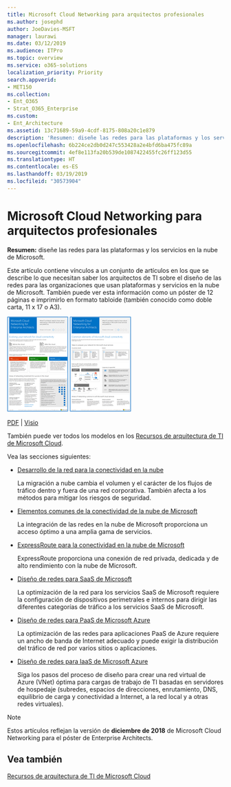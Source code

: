 ```yaml
---
title: Microsoft Cloud Networking para arquitectos profesionales
ms.author: josephd
author: JoeDavies-MSFT
manager: laurawi
ms.date: 03/12/2019
ms.audience: ITPro
ms.topic: overview
ms.service: o365-solutions
localization_priority: Priority
search.appverid:
- MET150
ms.collection:
- Ent_O365
- Strat_O365_Enterprise
ms.custom:
- Ent_Architecture
ms.assetid: 13c71689-59a9-4cdf-8175-808a20c1e879
description: 'Resumen: diseñe las redes para las plataformas y los servicios en la nube de Microsoft.'
ms.openlocfilehash: 6b224ce2db0d247c553428a2e4bfd6ba475fc89a
ms.sourcegitcommit: 4ef8e113fa20b539de1087422455fc26ff123d55
ms.translationtype: HT
ms.contentlocale: es-ES
ms.lasthandoff: 03/19/2019
ms.locfileid: "30573904"
---
```

# <a name="microsoft-cloud-networking-for-enterprise-architects"></a>Microsoft Cloud Networking para arquitectos profesionales

 **Resumen:** diseñe las redes para las plataformas y los servicios en la nube de Microsoft.
  
Este artículo contiene vínculos a un conjunto de artículos en los que se describe lo que necesitan saber los arquitectos de TI sobre el diseño de las redes para las organizaciones que usan plataformas y servicios en la nube de Microsoft. También puede ver esta información como un póster de 12 páginas e imprimirlo en formato tabloide (también conocido como doble carta, 11 x 17 o A3).
  
[![Imagen en miniatura del modelo de redes de Microsoft Cloud](media/95e8ab6a-b4d0-4836-acc1-b0b77ebf46e6.png)  
](https://go.microsoft.com/fwlink/p/?linkid=842073)
  
[PDF](https://go.microsoft.com/fwlink/p/?linkid=842073) | [Visio](https://go.microsoft.com/fwlink/p/?linkid=842074)
  
También puede ver todos los modelos en los [Recursos de arquitectura de TI de Microsoft Cloud](microsoft-cloud-it-architecture-resources.md).
  
Vea las secciones siguientes:
  
- [Desarrollo de la red para la conectividad en la nube](evolving-your-network-for-cloud-connectivity.md)
    
    La migración a nube cambia el volumen y el carácter de los flujos de tráfico dentro y fuera de una red corporativa. También afecta a los métodos para mitigar los riesgos de seguridad.
    
- [Elementos comunes de la conectividad de la nube de Microsoft](common-elements-of-microsoft-cloud-connectivity.md)
    
    La integración de las redes en la nube de Microsoft proporciona un acceso óptimo a una amplia gama de servicios.
    
- [ExpressRoute para la conectividad en la nube de Microsoft](expressroute-for-microsoft-cloud-connectivity.md)
    
    ExpressRoute proporciona una conexión de red privada, dedicada y de alto rendimiento con la nube de Microsoft.
    
- [Diseño de redes para SaaS de Microsoft](designing-networking-for-microsoft-saas.md)
    
    La optimización de la red para los servicios SaaS de Microsoft requiere la configuración de dispositivos perimetrales e internos para dirigir las diferentes categorías de tráfico a los servicios SaaS de Microsoft.
    
- [Diseño de redes para PaaS de Microsoft Azure](designing-networking-for-microsoft-azure-paas.md)
    
    La optimización de las redes para aplicaciones PaaS de Azure requiere un ancho de banda de Internet adecuado y puede exigir la distribución del tráfico de red por varios sitios o aplicaciones.
    
- [Diseño de redes para IaaS de Microsoft Azure](designing-networking-for-microsoft-azure-iaas.md)
    
    Siga los pasos del proceso de diseño para crear una red virtual de Azure (VNet) óptima para cargas de trabajo de TI basadas en servidores de hospedaje (subredes, espacios de direcciones, enrutamiento, DNS, equilibrio de carga y conectividad a Internet, a la red local y a otras redes virtuales).
    
> [!NOTE]
> Estos artículos reflejan la versión de **diciembre de 2018** de Microsoft Cloud Networking para el póster de Enterprise Architects.
  
## <a name="see-also"></a>Vea también

[Recursos de arquitectura de TI de Microsoft Cloud](microsoft-cloud-it-architecture-resources.md)

